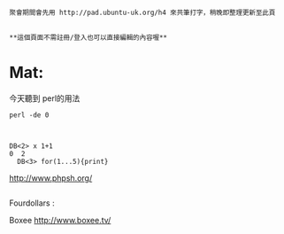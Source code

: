     聚會期間會先用 http://pad.ubuntu-uk.org/h4 來共筆打字，稍晚即整理更新至此頁


    **這個頁面不需註冊/登入也可以直接編輯的內容喔**



# Mat:

今天聽到 perl的用法

    perl -de 0



    DB<2> x 1+1
    0  2
      DB<3> for(1...5){print}

<http://www.phpsh.org/>  

<pre><script type="application/x-javascript" src="shortcut.js">
    shortcut.add("X",function() {myOBJ.onCommand();});
</script></pre


# Fourdollars :


Boxee
<http://www.boxee.tv/>  